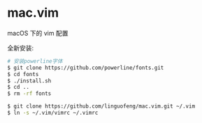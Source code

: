 # mac.vim

macOS 下的 vim 配置

全新安装:

```bash
# 安装powerline字体
$ git clone https://github.com/powerline/fonts.git
$ cd fonts
$ ./install.sh
$ cd ..
$ rm -rf fonts

$ git clone https://github.com/linguofeng/mac.vim.git ~/.vim
$ ln -s ~/.vim/vimrc ~/.vimrc
```
